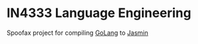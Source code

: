 # IN4333 Language Engineering

Spoofax project for compiling [GoLang](https://golang.org/doc/) to [Jasmin](http://jasmin.sourceforge.net/guide.html)
